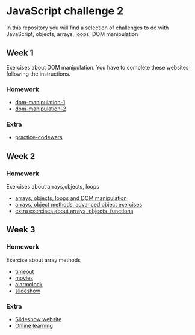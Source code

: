 # JavaScript challenge 2

In this repository you will find a selection of challenges to do with JavaScript, objects, arrays, loops, DOM manipulation

## Week 1
Exercises about DOM manipulation. You have to complete these websites following the instructions.

### Homework
- [dom-manipulation-1](./week-1/Homework/dom-manipulation-1/)
- [dom-manipulation-2](./week-1/Homework/dom-manipulation-2/)  

### Extra
- [practice-codewars](./week-1/Extra/)

## Week 2

### Homework
Exercises about arrays,objects, loops

- [arrays, objects, loops and DOM manipulation](./week-2/Homework/Part-1/README.md) 
- [arrays, object methods, advanced object exercises](./week-2/Homework/Part-2/README.md) 
- [extra exercises about arrays, objects, functions](./week-2/Homework/Part-3/README.md) 

## Week 3

### Homework

Exercise about array methods
- [timeout](./week-3/Homework/A-timeout/README.md)
- [movies](./week-3/Homework/B-movies/README.md)
- [alarmclock](./week-3/Homework/C-alarmclock/README.md)
- [slideshow](./week-3/Homework/D-slideshow/README.md)

### Extra
- [Slideshow website](./week-3/Extra/1-slideshow-extra/task.md)
- [Online learning](./week-3/Extra/2-onlinelearning/youtube.md)